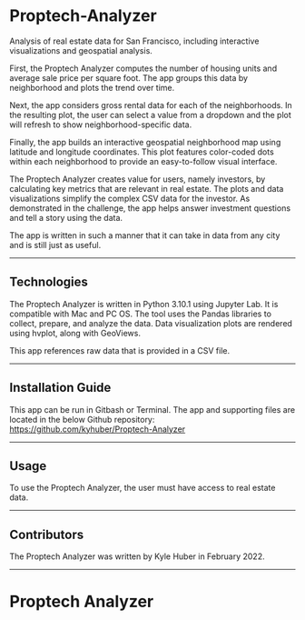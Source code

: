 # Proptech-Analyzer

Analysis of real estate data for San Francisco, including interactive visualizations and geospatial analysis.

First, the Proptech Analyzer computes the number of housing units and average sale price per square foot. The app groups this data by neighborhood and plots the trend over time. 

Next, the app considers gross rental data for each of the neighborhoods. In the resulting plot, the user can select a value from a dropdown and the plot will refresh to show neighborhood-specific data.

Finally, the app builds an interactive geospatial neighborhood map using latitude and longitude coordinates. This plot features color-coded dots within each neighborhood to provide an easy-to-follow visual interface.

The Proptech Analyzer creates value for users, namely investors, by calculating key metrics that are relevant in real estate. The plots and data visualizations simplify the complex CSV data for the investor. As demonstrated in the challenge, the app helps answer investment questions and tell a story using the data.

The app is written in such a manner that it can take in data from any city and is still just as useful.

---

## Technologies

The Proptech Analyzer is written in Python 3.10.1 using Jupyter Lab. It is compatible with Mac and PC OS.
The tool uses the Pandas libraries to collect, prepare, and analyze the data.
Data visualization plots are rendered using hvplot, along with GeoViews.

This app references raw data that is provided in a CSV file.

---

## Installation Guide

This app can be run in Gitbash or Terminal. The app and supporting files are located in the below Github repository:
https://github.com/kyhuber/Proptech-Analyzer

---

## Usage

To use the Proptech Analyzer, the user must have access to real estate data.

---

## Contributors

The Proptech Analyzer was written by Kyle Huber in February 2022.

---

# Proptech Analyzer
